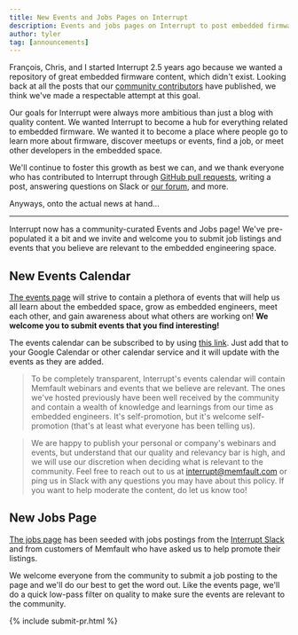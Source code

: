 ```yaml
---
title: New Events and Jobs Pages on Interrupt
description: Events and jobs pages on Interrupt to post embedded firmware engineering positions and events such as conferences, webinars, and meetups.
author: tyler
tag: [announcements]
---
```


François, Chris, and I started Interrupt 2.5 years ago because we wanted a repository of great embedded firmware content, which didn't exist. Looking back at all the posts that our [community contributors](https://interrupt.memfault.com/authors) have published, we think we've made a respectable attempt at this goal.

Our goals for Interrupt were always more ambitious than just a blog with quality content. We wanted Interrupt to become a hub for everything related to embedded firmware. We wanted it to become a place where people go to learn more about firmware, discover meetups or events, find a job, or meet other developers in the embedded space.

We'll continue to foster this growth as best we can, and we thank everyone who has contributed to Interrupt through [GitHub pull requests](https://github.com/memfault/interrupt/pulls?q=is%3Apr), writing a post, answering questions on Slack or [our forum](https://community.memfault.com/), and more.

Anyways, onto the actual news at hand...

---

<!-- excerpt start -->

Interrupt now has a community-curated Events and Jobs page! We've pre-populated it a bit and we invite and welcome you to submit job listings and events that you believe are relevant to the embedded engineering space.

<!-- excerpt end -->

## New Events Calendar

[The events page](/events) will strive to contain a plethora of events that will help us all learn about the embedded space, grow as embedded engineers, meet each other, and gain awareness about what others are working on! **We welcome you to submit events that you find interesting!**

The events calendar can be subscribed to by using [this link](/events-calendar). Just add that to your Google Calendar or other calendar service and it will update with the events as they are added.

> To be completely transparent, Interrupt's events calendar will contain Memfault webinars and events that we believe are relevant. The ones we've hosted previously have been well received by the community and contain a wealth of knowledge and learnings from our time as embedded engineers. It's self-promotion, but it's welcome self-promotion (that's at least what everyone has been telling us).

> We are happy to publish your personal or company's webinars and events, but understand that our quality and relevancy bar is high, and we will use our discretion when deciding what is relevant to the community. Feel free to reach out to us at [interrupt@memfault.com](mailto:interrupt@memfault.com) or ping us in Slack with any questions you may have about this policy. If you want to help moderate the content, do let us know too!

## New Jobs Page

[The jobs page](/jobs) has been seeded with jobs postings from the [Interrupt Slack](https://interrupt-slack.herokuapp.com/) and from customers of Memfault who have asked us to help promote their listings.

We welcome everyone from the community to submit a job posting to the page and we'll do our best to get the word out. Like the events page, we'll do a quick low-pass filter on quality to make sure the events are relevant to the community.

<!-- Interrupt Keep START -->

{% include submit-pr.html %}

<!-- Interrupt Keep END -->
